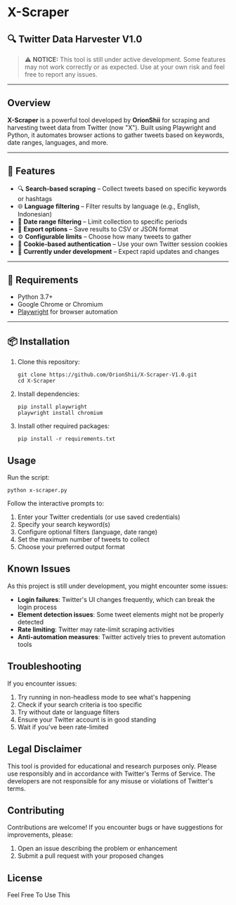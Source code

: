 # X-Scraper

## 🔍 Twitter Data Harvester V1.0

> ⚠️ **NOTICE:** This tool is still under active development. Some features may not work correctly or as expected. Use at your own risk and feel free to report any issues.

---

## Overview

**X-Scraper** is a powerful tool developed by **OrionShii** for scraping and harvesting tweet data from Twitter (now "X"). Built using Playwright and Python, it automates browser actions to gather tweets based on keywords, date ranges, languages, and more.

---

## 🚀 Features

- 🔍 **Search-based scraping** – Collect tweets based on specific keywords or hashtags  
- 🌐 **Language filtering** – Filter results by language (e.g., English, Indonesian)  
- 📅 **Date range filtering** – Limit collection to specific periods  
- 📄 **Export options** – Save results to CSV or JSON format  
- ⚙️ **Configurable limits** – Choose how many tweets to gather  
- 🔐 **Cookie-based authentication** – Use your own Twitter session cookies  
- 🧪 **Currently under development** – Expect rapid updates and changes  

---

## 🧰 Requirements

- Python 3.7+
- Google Chrome or Chromium
- [Playwright](https://playwright.dev/python/) for browser automation

---

## 📦 Installation

1. Clone this repository:
   ```
   git clone https://github.com/OrionShii/X-Scraper-V1.0.git
   cd X-Scraper
   ```

2. Install dependencies:
   ```
   pip install playwright
   playwright install chromium
   ```

3. Install other required packages:
   ```
   pip install -r requirements.txt
   ```

## Usage

Run the script:
```
python x-scraper.py
```

Follow the interactive prompts to:
1. Enter your Twitter credentials (or use saved credentials)
2. Specify your search keyword(s)
3. Configure optional filters (language, date range)
4. Set the maximum number of tweets to collect
5. Choose your preferred output format

## Known Issues

As this project is still under development, you might encounter some issues:

- **Login failures**: Twitter's UI changes frequently, which can break the login process
- **Element detection issues**: Some tweet elements might not be properly detected
- **Rate limiting**: Twitter may rate-limit scraping activities
- **Anti-automation measures**: Twitter actively tries to prevent automation tools

## Troubleshooting

If you encounter issues:

1. Try running in non-headless mode to see what's happening
2. Check if your search criteria is too specific
3. Try without date or language filters
4. Ensure your Twitter account is in good standing
5. Wait if you've been rate-limited

## Legal Disclaimer

This tool is provided for educational and research purposes only. Please use responsibly and in accordance with Twitter's Terms of Service. The developers are not responsible for any misuse or violations of Twitter's terms.

## Contributing

Contributions are welcome! If you encounter bugs or have suggestions for improvements, please:

1. Open an issue describing the problem or enhancement
2. Submit a pull request with your proposed changes

## License
Feel Free To Use This
